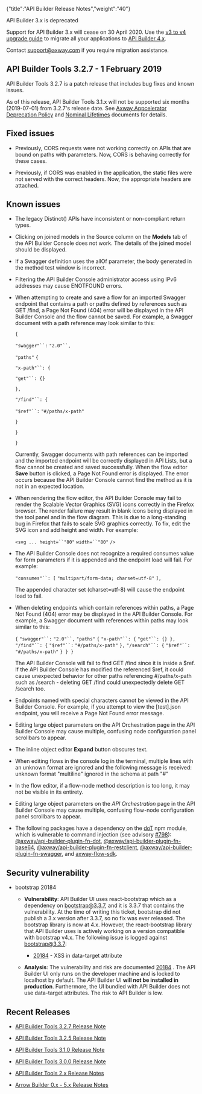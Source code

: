 {"title":"API Builder Release Notes","weight":"40"} 

API Builder 3.x is deprecated

Support for API Builder 3.x will cease on 30 April 2020. Use the [v3 to v4 upgrade guide](https://docs.axway.com/bundle/API_Builder_4x_allOS_en/page/api_builder_v3_to_v4_upgrade_guide.html) to migrate all your applications to [API Builder 4.x](https://docs.axway.com/bundle/API_Builder_4x_allOS_en/page/api_builder_getting_started_guide.html).

Contact [support@axway.com](mailto:support@axway.com) if you require migration assistance.

## API Builder Tools 3.2.7 - 1 February 2019

API Builder Tools 3.2.7 is a patch release that includes bug fixes and known issues.

As of this release, API Builder Tools 3.1.x will not be supported six months (2019-07-01) from 3.2.7's release date. See [Axway Appcelerator Deprecation Policy](/docs/appc/AMPLIFY_Appcelerator_Services_Overview/Axway_Appcelerator_Deprecation_Policy/) and [Nominal Lifetimes](/docs/appc/AMPLIFY_Appcelerator_Services_Overview/Axway_Appcelerator_Product_Lifecycle/#NominalLifetimes) documents for details.

## Fixed issues

*   Previously, CORS requests were not working correctly on APIs that are bound on paths with parameters. Now, CORS is behaving correctly for these cases.
    
*   Previously, if CORS was enabled in the application, the static files were not served with the correct headers. Now, the appropriate headers are attached.
    

## Known issues

*   The legacy Distinct() APIs have inconsistent or non-compliant return types.
    
*   Clicking on joined models in the Source column on the **Models** tab of the API Builder Console does not work. The details of the joined model should be displayed.
    
*   If a Swagger definition uses the allOf parameter, the body generated in the method test window is incorrect.
    
*   Filtering the API Builder Console administrator access using IPv6 addresses may cause ENOTFOUND errors.
    
*   When attempting to create and save a flow for an imported Swagger endpoint that contains a path or paths defined by references such as GET /find, a Page Not Found (404) error will be displayed in the API Builder Console and the flow cannot be saved. For example, a Swagger document with a path reference may look similar to this:
    
    `{`
    
    `"swagger"``:` `"2.0"``,`
    
    `"paths"` `{`
    
    `"x-path"``: {`
    
    `"get"``: {}`
    
    `},`
    
    `"/find"``: {`
    
    `"$ref"``:` `"#/paths/x-path"`
    
    `}`
    
    `}`
    
    `}`
    
    Currently, Swagger documents with path references can be imported and the imported endpoint will be correctly displayed in API Lists, but a flow cannot be created and saved successfully. When the flow editor **Save** button is clicked, a Page Not Found error is displayed. The error occurs because the API Builder Console cannot find the method as it is not in an expected location.
    
*   When rendering the flow editor, the API Builder Console may fail to render the Scalable Vector Graphics (SVG) icons correctly in the Firefox browser. The render failure may result in blank icons being displayed in the tool panel and in the flow diagram. This is due to a long-standing bug in Firefox that fails to scale SVG graphics correctly. To fix, edit the SVG icon and add height and width. For example:
    
    `<svg ... height=``"80"` `width=``"80"` `/>`
    
*   The API Builder Console does not recognize a required consumes value for form parameters if it is appended and the endpoint load will fail. For example:
    
    `"consumes"``: [` `"multipart/form-data; charset=utf-8"` `],`
    
    The appended character set (charset=utf-8) will cause the endpoint load to fail.
    
*   When deleting endpoints which contain references within paths, a Page Not Found (404) error may be displayed in the API Builder Console. For example, a Swagger document with references within paths may look similar to this:
    
    `{` `"swagger"``:` `"2.0"``,` `"paths"` `{` `"x-path"``: {` `"get"``: {} },` `"/find"``: {` `"$ref"``:` `"#/paths/x-path"` `},` `"/search"``: {` `"$ref"``:` `"#/paths/x-path"` `} } }`
    
    The API Builder Console will fail to find GET /find since it is inside a $ref. If the API Builder Console has modified the referenced $ref, it could cause unexpected behavior for other paths referencing #/paths/x-path such as /search - deleting GET /find could unexpectedly delete GET /search too.
    
*   Endpoints named with special characters cannot be viewed in the API Builder Console. For example, if you attempt to view the \[test\].json endpoint, you will receive a Page Not Found error message.
    
*   Editing large object parameters on the API Orchestration page in the API Builder Console may cause multiple, confusing node configuration panel scrollbars to appear.
    
*   The inline object editor **Expand** button obscures text.
    
*   When editing flows in the console log in the terminal, multiple lines with an unknown format are ignored and the following message is received: unknown format "multiline" ignored in the schema at path "#"
    
*   In the flow editor, if a flow-node method description is too long, it may not be visible in its entirety.
    
*   Editing large object parameters on the _API Orchestration_ page in the API Builder Console may cause multiple, confusing flow-node configuration panel scrollbars to appear.
    
*   The following packages have a dependency on the [doT](https://www.npmjs.com/package/dot) npm module, which is vulnerable to command injection (see advisory [#798](https://www.npmjs.com/advisories/798)): [@axway/api-builder-plugin-fn-dot](https://www.npmjs.com/package/@axway/api-builder-plugin-fn-dot), [@axway/api-builder-plugin-fn-base64](https://www.npmjs.com/package/@axway/api-builder-plugin-fn-base64), [@axway/api-builder-plugin-fn-restclient](https://www.npmjs.com/package/@axway/api-builder-plugin-fn-restclient), [@axway/api-builder-plugin-fn-swagger](https://www.npmjs.com/package/@axway/@axway/api-builder-plugin-fn-swagger), and [axway-flow-sdk](https://www.npmjs.com/package/axway-flow-sdk).
    

## Security vulnerability

*   bootstrap 20184
    
    *   **Vulnerability**: API Builder UI uses react-bootstrap which as a dependency on bootstrap@3.3.7, and it is 3.3.7 that contains the vulnerability. At the time of writing this ticket, bootstrap did not publish a 3.x version after 3.3.7, so no fix was ever released. The bootstrap library is now at 4.x. However, the react-bootstrap library that API Builder uses is actively working on a version compatible with bootstrap v4.x. The following issue is logged against bootstrap@3.3.7:
        
        *   [20184](https://github.com/twbs/bootstrap/issues/20184) \- XSS in data-target attribute
            
    *   **Analysis**: The vulnerability and risk are documented [20184](https://github.com/twbs/bootstrap/issues/20184) . The API Builder UI only runs on the developer machine and is locked to localhost by default. The API Builder UI **will not be installed in production**. Furthermore, the UI bundled with API Builder does not use data-target attributes. The risk to API Builder is low.
        

## Recent Releases

*   [API Builder Tools 3.2.7 Release Note](/docs/appc/Axway_API_Builder/API_Builder/API_Builder_Release_Notes/API_Builder_Tools_3.2.7_Release_Note/)
    
*   [API Builder Tools 3.2.5 Release Note](/docs/appc/Axway_API_Builder/API_Builder/API_Builder_Release_Notes/API_Builder_Tools_3.2.5_Release_Note/)
    
*   [API Builder Tools 3.1.0 Release Note](/docs/appc/Axway_API_Builder/API_Builder/API_Builder_Release_Notes/API_Builder_Tools_3.1.0_Release_Note/)
    
*   [API Builder Tools 3.0.0 Release Note](/docs/appc/Axway_API_Builder/API_Builder/API_Builder_Release_Notes/API_Builder_Tools_3.0.0_Release_Note/)
    
*   [API Builder Tools 2.x Release Notes](/docs/appc/Axway_API_Builder/API_Builder/API_Builder_Release_Notes/API_Builder_Tools_2.x_Release_Notes/)
    
*   [Arrow Builder 0.x - 5.x Release Notes](/docs/appc/Axway_API_Builder/API_Builder/API_Builder_Release_Notes/Arrow_Builder_0.x_-_5.x_Release_Notes/)
